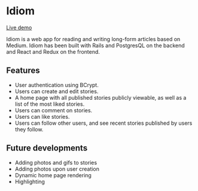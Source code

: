 # Idiom
[Live demo](http://idiom-fullstack.herokuapp.com)

Idiom is a web app for reading and writing long-form articles based on Medium. Idiom has been built with Rails and PostgresQL on the backend and React and Redux on the frontend.

## Features
* User authentication using BCrypt.
* Users can create and edit stories.
* A home page with all published stories publicly viewable, as well as a list of the most liked stories.
* Users can comment on stories.
* Users can like stories.
* Users can follow other users, and see recent stories published by users they follow.


## Future developments
* Adding photos and gifs to stories
* Adding photos upon user creation
* Dynamic home page rendering
* Highlighting

